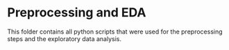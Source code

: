 # Preprocessing and EDA

This folder contains all python scripts that were used for the preprocessing steps and the exploratory data analysis.
